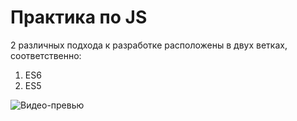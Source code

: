 # Практика по JS

2 различных подхода к разработке расположены в двух ветках, соответственно:
1. ES6
2. ES5

![Видео-превью](https://sharapov.tech/assets/custom/demo.gif "Demo")
